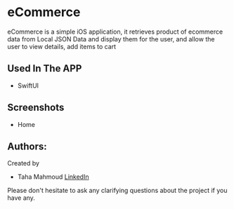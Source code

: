 # eCommerce

eCommerce is a simple iOS application, it retrieves product of ecommerce data from Local JSON Data and display them for the user, and allow the user to view details, add items to cart 

## Used In The APP
- SwiftUI

## Screenshots
- Home
 
## Authors:
Created by 
- Taha Mahmoud [LinkedIn](https://www.linkedin.com/in/engtahamahmoud/)

Please don't hesitate to ask any clarifying questions about the project if you have any.

